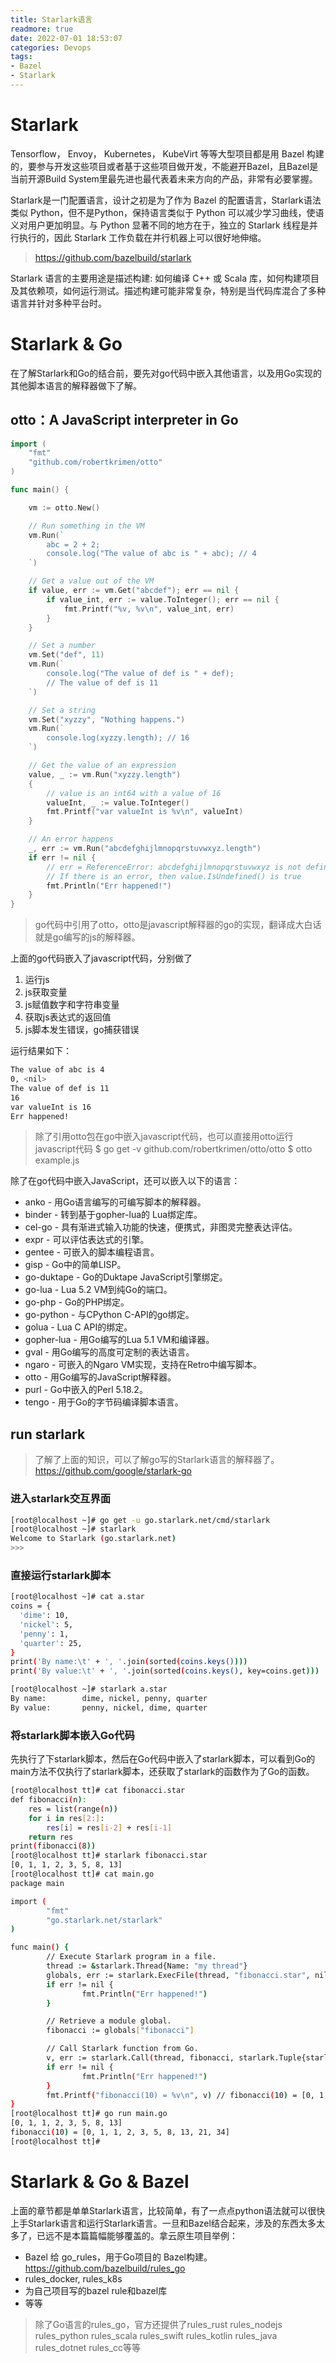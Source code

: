 ```yaml
---
title: Starlark语言
readmore: true
date: 2022-07-01 18:53:07
categories: Devops
tags:
- Bazel
- Starlark
---
```


# Starlark

Tensorflow， Envoy， Kubernetes， KubeVirt 等等大型项目都是用 Bazel 构建的，要参与开发这些项目或者基于这些项目做开发，不能避开Bazel，且Bazel是当前开源Build System里最先进也最代表着未来方向的产品，非常有必要掌握。

Starlark是一门配置语言，设计之初是为了作为 Bazel 的配置语言，Starlark语法类似 Python，但不是Python，保持语言类似于 Python 可以减少学习曲线，使语义对用户更加明显。与 Python 显著不同的地方在于，独立的 Starlark 线程是并行执行的，因此 Starlark 工作负载在并行机器上可以很好地伸缩。

> https://github.com/bazelbuild/starlark

Starlark 语言的主要用途是描述构建: 如何编译 C++ 或 Scala 库，如何构建项目及其依赖项，如何运行测试。描述构建可能非常复杂，特别是当代码库混合了多种语言并针对多种平台时。

# Starlark & Go

在了解Starlark和Go的结合前，要先对go代码中嵌入其他语言，以及用Go实现的其他脚本语言的解释器做下了解。

## otto：A JavaScript interpreter in Go

```go
import (
	"fmt"
	"github.com/robertkrimen/otto"
)

func main() {

	vm := otto.New()

	// Run something in the VM
	vm.Run(`
    	abc = 2 + 2;
    	console.log("The value of abc is " + abc); // 4
	`)

	// Get a value out of the VM
	if value, err := vm.Get("abcdef"); err == nil {
		if value_int, err := value.ToInteger(); err == nil {
			fmt.Printf("%v, %v\n", value_int, err)
		}
	}

	// Set a number
	vm.Set("def", 11)
	vm.Run(`
    	console.log("The value of def is " + def);
    	// The value of def is 11
	`)

	// Set a string
	vm.Set("xyzzy", "Nothing happens.")
	vm.Run(`
    	console.log(xyzzy.length); // 16
	`)

	// Get the value of an expression
	value, _ := vm.Run("xyzzy.length")
	{
		// value is an int64 with a value of 16
		valueInt, _ := value.ToInteger()
		fmt.Printf("var valueInt is %v\n", valueInt)
	}

	// An error happens
	_, err := vm.Run("abcdefghijlmnopqrstuvwxyz.length")
	if err != nil {
		// err = ReferenceError: abcdefghijlmnopqrstuvwxyz is not defined
		// If there is an error, then value.IsUndefined() is true
		fmt.Println("Err happened!")
	}
}
```

> go代码中引用了otto，otto是javascript解释器的go的实现，翻译成大白话就是go编写的js的解释器。

上面的go代码嵌入了javascript代码，分别做了
1. 运行js
2. js获取变量
3. js赋值数字和字符串变量
4. 获取js表达式的返回值
5. js脚本发生错误，go捕获错误

运行结果如下：
```bash
The value of abc is 4
0, <nil>
The value of def is 11
16
var valueInt is 16
Err happened!
```

> 除了引用otto包在go中嵌入javascript代码，也可以直接用otto运行javascript代码
> $ go get -v github.com/robertkrimen/otto/otto
> $ otto example.js

除了在go代码中嵌入JavaScript，还可以嵌入以下的语言：
* anko - 用Go语言编写的可编写脚本的解释器。
* binder - 转到基于gopher-lua的 Lua绑定库。
* cel-go - 具有渐进式输入功能的快速，便携式，非图灵完整表达评估。
* expr - 可以评估表达式的引擎。
* gentee - 可嵌入的脚本编程语言。
* gisp - Go中的简单LISP。
* go-duktape - Go的Duktape JavaScript引擎绑定。
* go-lua - Lua 5.2 VM到纯Go的端口。
* go-php - Go的PHP绑定。
* go-python - 与CPython C-API的go绑定。
* golua - Lua C API的绑定。
* gopher-lua - 用Go编写的Lua 5.1 VM和编译器。
* gval - 用Go编写的高度可定制的表达语言。
* ngaro - 可嵌入的Ngaro VM实现，支持在Retro中编写脚本。
* otto - 用Go编写的JavaScript解释器。
* purl - Go中嵌入的Perl 5.18.2。
* tengo - 用于Go的字节码编译脚本语言。

## run starlark

> 了解了上面的知识，可以了解go写的Starlark语言的解释器了。  https://github.com/google/starlark-go

### 进入starlark交互界面
```bash
[root@localhost ~]# go get -u go.starlark.net/cmd/starlark
[root@localhost ~]# starlark
Welcome to Starlark (go.starlark.net)
>>>  
```

### 直接运行starlark脚本
```bash
[root@localhost ~]# cat a.star
coins = {
  'dime': 10,
  'nickel': 5,
  'penny': 1,
  'quarter': 25,
}
print('By name:\t' + ', '.join(sorted(coins.keys())))
print('By value:\t' + ', '.join(sorted(coins.keys(), key=coins.get)))

[root@localhost ~]# starlark a.star 
By name:        dime, nickel, penny, quarter
By value:       penny, nickel, dime, quarter
```

### 将starlark脚本嵌入Go代码
先执行了下starlark脚本，然后在Go代码中嵌入了starlark脚本，可以看到Go的main方法不仅执行了starlark脚本，还获取了starlark的函数作为了Go的函数。
```bash
[root@localhost tt]# cat fibonacci.star 
def fibonacci(n):
    res = list(range(n))
    for i in res[2:]:
        res[i] = res[i-2] + res[i-1]
    return res
print(fibonacci(8))
[root@localhost tt]# starlark fibonacci.star 
[0, 1, 1, 2, 3, 5, 8, 13]
[root@localhost tt]# cat main.go 
package main

import (
        "fmt"
        "go.starlark.net/starlark"
)

func main() {
        // Execute Starlark program in a file.
        thread := &starlark.Thread{Name: "my thread"}
        globals, err := starlark.ExecFile(thread, "fibonacci.star", nil, nil)
        if err != nil {
                fmt.Println("Err happened!")
        }

        // Retrieve a module global.
        fibonacci := globals["fibonacci"]

        // Call Starlark function from Go.
        v, err := starlark.Call(thread, fibonacci, starlark.Tuple{starlark.MakeInt(10)}, nil)
        if err != nil {
                fmt.Println("Err happened!")
        }
        fmt.Printf("fibonacci(10) = %v\n", v) // fibonacci(10) = [0, 1, 1, 2, 3, 5, 8, 13, 21, 34]
}
[root@localhost tt]# go run main.go 
[0, 1, 1, 2, 3, 5, 8, 13]
fibonacci(10) = [0, 1, 1, 2, 3, 5, 8, 13, 21, 34]
[root@localhost tt]# 
```


# Starlark & Go & Bazel

上面的章节都是单单Starlark语言，比较简单，有了一点点python语法就可以很快上手Starlark语言和运行Starlark语言。一旦和Bazel结合起来，涉及的东西太多太多了，已远不是本篇篇幅能够覆盖的。拿云原生项目举例：
* Bazel 给 go_rules，用于Go项目的 Bazel构建。 https://github.com/bazelbuild/rules_go
* rules_docker, rules_k8s
* 为自己项目写的bazel rule和bazel库
* 等等

> 除了Go语言的rules_go，官方还提供了rules_rust rules_nodejs rules_python rules_scala rules_swift rules_kotlin rules_java rules_dotnet rules_cc等等